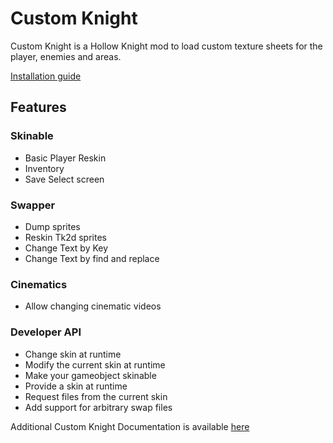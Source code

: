 # Custom Knight 

Custom Knight is a Hollow Knight mod to load custom texture sheets for the player, enemies and areas. 

[Installation guide]([https://prashantmohta.github.io/HollowKnight.CustomKnight/installing.html](https://prashantmohta.github.io/HollowKnight.CustomKnight/user/installing/)) 

## Features

### Skinable
- Basic Player Reskin
- Inventory 
- Save Select screen

### Swapper
- Dump sprites
- Reskin Tk2d sprites
- Change Text by Key
- Change Text by find and replace

### Cinematics
- Allow changing cinematic videos

### Developer API
- Change skin at runtime
- Modify the current skin at runtime
- Make your gameobject skinable
- Provide a skin at runtime
- Request files from the current skin
- Add support for arbitrary swap files

Additional Custom Knight Documentation is available [here](https://prashantmohta.github.io/HollowKnight.CustomKnight/)

